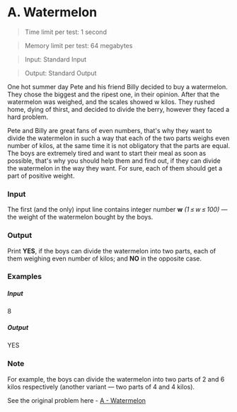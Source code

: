 # A. Watermelon
> Time limit per test: 1 second

> Memory limit per test: 64 megabytes

> Input: Standard Input

> Output: Standard Output

One hot summer day Pete and his friend Billy decided to buy a watermelon. They chose the biggest and the ripest one, in their opinion. After that the watermelon was weighed, and the scales showed w kilos. They rushed home, dying of thirst, and decided to divide the berry, however they faced a hard problem.

Pete and Billy are great fans of even numbers, that's why they want to divide the watermelon in such a way that each of the two parts weighs even number of kilos, at the same time it is not obligatory that the parts are equal. The boys are extremely tired and want to start their meal as soon as possible, that's why you should help them and find out, if they can divide the watermelon in the way they want. For sure, each of them should get a part of positive weight.

### Input
The first (and the only) input line contains integer number **w** *(1 ≤ w ≤ 100)* — the weight of the watermelon bought by the boys.

### Output
Print **YES**, if the boys can divide the watermelon into two parts, each of them weighing even number of kilos; and **NO** in the opposite case.

### Examples
##### Input
8
##### Output
YES

### Note
For example, the boys can divide the watermelon into two parts of 2 and 6 kilos respectively (another variant — two parts of 4 and 4 kilos).

See the original problem here - [A - Watermelon](http://codeforces.com/contest/4/problem/A)
